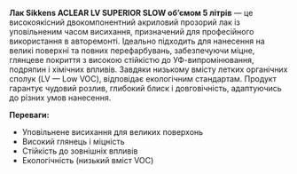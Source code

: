 **Лак Sikkens ACLEAR LV SUPERIOR SLOW об’ємом 5 літрів** — це високоякісний двокомпонентний акриловий прозорий лак із уповільненим часом висихання, призначений для професійного використання в авторемонті. Ідеально підходить для нанесення на великі поверхні та повних перефарбувань, забезпечуючи міцне, глянцеве покриття з високою стійкістю до УФ-випромінювання, подряпин і хімічних впливів. Завдяки низькому вмісту летких органічних сполук (LV — Low VOC), відповідає екологічним стандартам. Продукт гарантує чудовий розлив, глибокий блиск і довговічність, адаптуючись до різних умов нанесення.

**Переваги:**

- Уповільнене висихання для великих поверхонь
- Високий глянець і міцність
- Стійкість до зовнішніх впливів
- Екологічність (низький вміст VOC)
